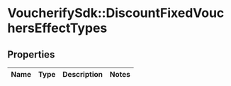 # VoucherifySdk::DiscountFixedVouchersEffectTypes

## Properties

| Name | Type | Description | Notes |
| ---- | ---- | ----------- | ----- |

